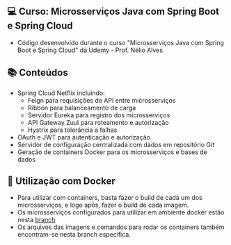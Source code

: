 ## 💻 Curso: Microsserviços Java com Spring Boot e Spring Cloud
- Código desenvolvido durante o curso "Microsserviços Java com Spring Boot e Spring Cloud" da Udemy - Prof. Nélio Alves
## :books: Conteúdos
- Spring Cloud Netflix incluindo: 
  - Feign para requisições de API entre microsserviços
  - Ribbon para balanceamento de carga
  - Servidor Eureka para registro dos microsserviços
  - API Gateway Zuul para roteamento e autorização
  - Hystrix para tolerância a falhas
- OAuth e JWT para autenticação e autorização
- Servidor de configuração centralizada com dados em repositório Git
- Geração de containers Docker para os microsserviços e bases de dados

## :whale: Utilização com Docker
- Para utilizar com containers, basta fazer o build de cada um dos microsserviços, e logo após, fazer o build de cada imagem.
- Os microsserviços configurados para utilizar em ambiente docker estão nesta [branch](https://github.com/rodrigo-lucio/curso-microsservicos-java-spring-boot-cloud/tree/docker) 
- Os arquivos das imagens e comandos para rodar os containers também encontram-se nesta branch específica.
